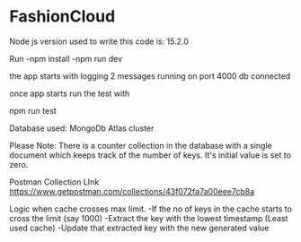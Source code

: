 # FashionCloud
Node js version used to write this code is: 15.2.0

Run 
-npm install
-npm run dev 

the app starts with logging 2 messages
running on port 4000
db connected



once app starts run the test with 

npm run test


Database used: MongoDb Atlas cluster 

Please Note: There is a counter collection in the database with a single document which keeps track of the number of keys. It's initial value is set to zero.

Postman Collection LInk https://www.getpostman.com/collections/43f072fa7a00eee7cb8a

Logic  when cache crosses max limit.
-If the no of keys in the cache starts to cross the limit (say 1000)
-Extract the key with the lowest timestamp (Least used cache)
-Update that extracted key with the new generated value